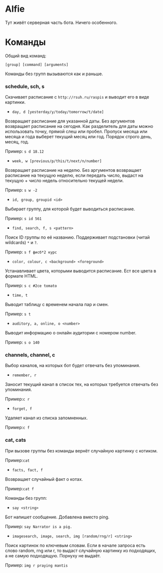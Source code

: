 # Alfie
Тут живёт серверная часть бота. Ничего особенного.

# Команды
Общий вид команд:

    [group] [command] [arguments]
Команды без групп вызываются как и раньше.

### schedule, sch, s
Скачивает расписание с `http://rsuh.ru/raspis` и выводит его в виде картинки.
* `day, d [yesterday/y/today/tomorrow/t/date]`

Возвращает расписание для указанной даты. Без аргументов возвращает расписание на сегодня. Как разделитель для даты можно использовать точку, прямой слеш или пробел. Пропуск месяца или месяца и года выберет текущий месяц или год. Порядок строго день, месяц, год.

Пример: `s d 18.12`

* `week, w [previous/p/this/t/next/n/number]`

Возвращает расписание на неделю. Без аргументов возвращает расписание на текущую неделю, если передать число, выдаст на текущую + число недель относительно текущей недели.

Пример: `s w -2`

* `id, group, groupid <id>`

Выбирает группу, для которой будет выводиться расписание.

Пример: `s id 561`

* `find, search, f, s <pattern>`

Поиск ID группы по её названию. Поддерживает подстановки (читай wildcards) `*` и `?`.

Пример: `s f фисб*2 курс`

* `color, colour, c <background> <foreground>`

Устанавливает цвета, которыми выводится расписание. Ест все цвета в формате HTML.

Пример: `s c #2ce tomato`

* `time, t`

Выводит таблицу с временем начала пар и смен.

Пример: `s t`

* `auditory, a, online, o <number>`

Выводит информацию о онлайн аудитории с номером number.

Пример: `s o 140`


### channels, channel, c

Выбор каналов, на которых бот будет отвечать без упоминания.

* `remember, r`

Заносит текущий канал в список тех, на которых требуется отвечать без упоминания.

Пример:`c r`

* `forget, f`

Удаляет канал из списка запомненных.

Пример:`c f`

### cat, cats

При вызове группы без команды вернёт случайную картинку с котиком.

Пример:`cat`

* `facts, fact, f`

Возвращает случайный факт о котах.

Пример:`cat f`

Команды без групп:

* `say <string>`

Бот напишет сообщение. Добавлена вместо ping.

Пример: `say Narrator is a pig.`

* `imagesearch, image, search, img [random/rng/r] <string>`

Поиск картинок по ключевым словам. Если в начале запроса есть слово random, rng или r, то выдаст случайную картинку из подходящих, а не самую подходящую. Порнуху не выдаёт.

Пример: `img r praying mantis`
